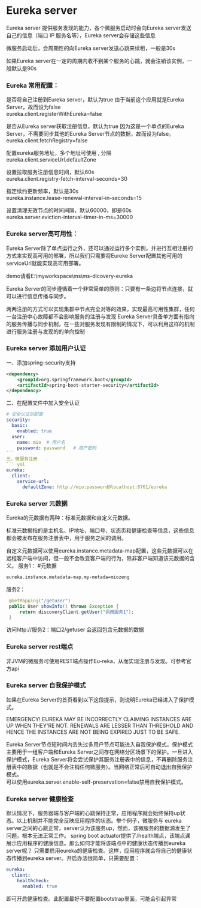 # Eureka server 
Eureka server 提供服务发现的能力，各个微服务启动时会向Eureka server发送自己的信息（端口 IP 服务名等），Eureka server会存储这些信息

微服务启动后，会周期性的向Eureka server发送心跳来续租，一般是30s

如果Eureka server在一定的周期内收不到某个服务的心跳，就会注销该实例，一般默认是90s


### Eureka 常用配置：

是否将自己注册到Eureka server，默认为true
由于当前这个应用就是Eureka Server，故而设为false  
eureka.client.registerWithEureka=false 

是否从Eureka server获取注册信息，默认为true
因为这是一个单点的Eureka Server，不需要同步其他的Eureka Server节点的数据，故而设为false。      
eureka.client.fetchRegistry=false

配置eureka服务地址，多个地址可使用 , 分隔   
eureka.client.serviceUrl.defaultZone

设置拉取服务注册信息时间，默认60s   
eureka.client.registry-fetch-interval-seconds=30

指定续约更新频率，默认是30s   
eureka.instance.lease-renewal-interval-in-seconds=15

设置清理无效节点的时间间隔，默认60000，即是60s   
eureka.server.eviction-interval-timer-in-ms=30000


### Eureka server高可用性：
Eureka Server除了单点运行之外，还可以通过运行多个实例，并进行互相注册的方式来实现高可用的部署，所以我们只需要将Eureke Server配置其他可用的serviceUrl就能实现高可用部署。
  
demo请看E:\myworkspace\ms\ms-dicovery-eureka
   
Eureka Server的同步遵循着一个非常简单的原则：只要有一条边将节点连接，就可以进行信息传播与同步。
    
两两注册的方式可以实现集群中节点完全对等的效果，实现最高可用性集群，任何一台注册中心故障都不会影响服务的注册与发现
Eureka Server具备单方面有指向的服务传播与同步机制，在一些对服务发现有限制的情况下，可以利用这样的机制进行服务注册与发现的的单向控制

### Eureka server 添加用户认证
一、添加spring-security支持  
``` xml
<dependency>
	<groupId>org.springframework.boot</groupId>
	<artifactId>spring-boot-starter-security</artifactId>
</dependency>
``` 
二、在配置文件中加入安全认证
``` yml
# 安全认证的配置  
security:  
  basic:  
    enabled: true  
  user:  
    name: mio  # 用户名  
    password: password   # 用户密码  
```  
三、微服务注册
``` yml
eureka:  
  client:  
    service-url:  
      defaultZone: http://mio:password@localhost:8761/eureka
 ``` 
### Eureka server 元数据

Eureka的元数据有两种：标准元数据和自定义元数据。

标准元数据指的是主机名、IP地址、端口号、状态页和健康检查等信息，这些信息都会被发布在服务注册表中，用于服务之间的调用。

自定义元数据可以使用eureka.instance.metadata-map配置，这些元数据可以在远程客户端中访问，但一般不会改变客户端的行为，除非客户端知道该元数据的含义。
服务1：
#元数据
``` xml
eureka.instance.metadata-map.my-metada=miozeng
``` 
服务2：
``` java
 @GetMapping("/getuser")
 public User showInfo() throws Exception {
     return discoveryClient.getUser("调用服务1");
 }
``` 
访问http://服务2：端口2/getuser
会返回包含元数据的数据

### Eureka server rest端点
非JVM的微服务可使用REST端点操作Eu-reka，从而实现注册与发现。可参考官方api

### Eureka server 自我保护模式
如果在Eureka Server的首页看到以下这段提示，则说明Eureka已经进入了保护模式。

EMERGENCY! EUREKA MAY BE INCORRECTLY CLAIMING INSTANCES ARE UP WHEN THEY'RE NOT. RENEWALS ARE LESSER THAN THRESHOLD AND HENCE THE INSTANCES ARE NOT BEING EXPIRED JUST TO BE SAFE.

Eureka Server节点短时间内丢失过多用户节点可能进入自我保护模式，保护模式主要用于一组客户端和Eureka Server之间存在网络分区场景下的保护。一旦进入保护模式，Eureka Server将会尝试保护其服务注册表中的信息，不再删除服务注册表中的数据（也就是不会注销任何微服务）。当网络正常后可自动退出自我保护模式。    
可以使用eureka.server.enable-self-preservation=false禁用自我保护模式。
### Eureka server 健康检查
默认情况下，服务器端与客户端的心跳保持正常，应用程序就会始终保持up状态。以上机制并不能完全反映应用程序的状态。举个例子，微服务与
	eureka server之间的心跳正常，server认为该服务up，然而，该微服务的数据源发生了问题，根本无法正常工作。
	spring boot actuator提供了/health端点，该端点课展示应用程序的健康信息。那么如何才能将该端点中的健康状态传播到eureka server呢？
	只需要启用eureka的健康检查。这样，应用程序就会将自己的健康状态传播到eureka server。开启办法很简单，只需要配置：
``` yml
eureka:
  client:
    healthcheck:
      enabled: true
``` 
 即可开启健康检查。此配置最好不要配置bootstrap里面，可能会引起异常
